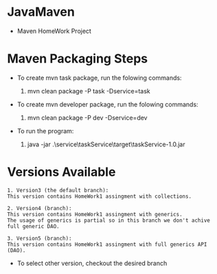 # JavaMaven
* Maven HomeWork Project

# Maven Packaging Steps
* To create mvn task package, run the folowing commands:
    1. mvn clean  package -P task -Dservice=task

* To create mvn developer package, run the folowing commands:
    1. mvn clean  package -P dev -Dservice=dev

* To run the program:
    1. java -jar .\service\taskService\target\taskService-1.0.jar

# Versions Available
    1. Version3 (the default branch):
    This version contains HomeWork1 assingment with collections.

    2. Version4 (branch):
    This version contains HomeWork1 assingment with generics.
    The usage of generics is partial so in this branch we don't achive full generic DAO.

    3. Version5 (branch):
    This version contains HomeWork1 assingment with full generics API (DAO).

* To select other version, checkout the desired branch